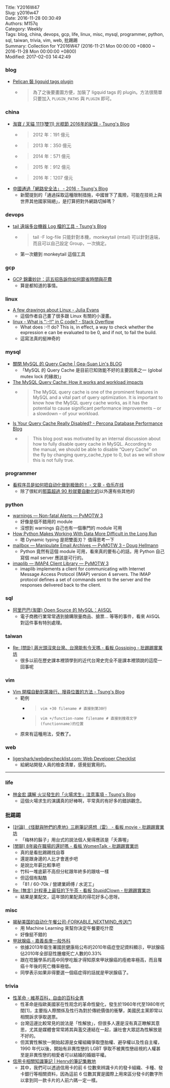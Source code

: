 Title: Y2016W47  
Slug: y2016w47  
Date: 2016-11-28 00:30:49  
Authors: M157q  
Category: Weekly  
Tags: blog, china, devops, gcp, life, linux, misc, mysql, programmer, python, sql, taiwan, trivia, vim, web, 批踢踢  
Summary: Collection for Y2016W47 (2016-11-21 Mon 00:00:00 +0800 ~ 2016-11-28 Mon 00:00:00 +0800)  
Modified: 2017-02-03 14:42:49  
  
  
  
### blog  
  
+ [Pelican 裝 ligquid tags plugin](https://blog.s10g.tw/posts/2016/10/17/plugin-liquid-tags-graphviz/)  
    + > 為了之後要畫圖方便，加裝了 ligquid tags 的 plugin。方法很簡單只要加入 `PLUGIN_PATHS` 與 `PLUGIN` 即可。  
  
  
### china  
  
+ [淘寶 / 天貓 1111(雙11) 光棍節 2016年的紀錄 - Tsung's Blog](https://blog.longwin.com.tw/2016/11/%e6%b7%98%e5%af%b6-%e5%a4%a9%e8%b2%93-1111%e9%9b%9911-%e5%85%89%e6%a3%8d%e7%af%80-2016%e5%b9%b4%e7%9a%84%e7%b4%80%e9%8c%84/)  
    + > 2012 年：191 億元  
    + > 2013 年：350 億元  
    + > 2014 年：571 億元  
    + > 2015 年：912 億元  
    + > 2016 年：1207 億元  
+ [中國通過「網路安全法」 - 2016 - Tsung's Blog](https://blog.longwin.com.tw/2016/11/%e4%b8%ad%e5%9c%8b%e9%80%9a%e9%81%8e%e3%80%8c%e7%b6%b2%e8%b7%af%e5%ae%89%e5%85%a8%e6%b3%95%e3%80%8d%e8%8d%89%e6%a1%88-2016/)  
    + 新聞提到的「通過採取這種限制措施，中國冒下了風險，可能在技術上與世界其他國家隔絕」，是打算把對外網路切掉嗎？  
  
  
### devops  
  
+ [tail 遠端多台機器 Log 檔的工具 - Tsung's Blog](https://blog.longwin.com.tw/2016/11/tail-%e9%81%a0%e7%ab%af%e5%a4%9a%e5%8f%b0%e6%a9%9f%e5%99%a8-log-%e6%aa%94%e7%9a%84%e5%b7%a5%e5%85%b7/)  
    + > tail -F log-file 只能針對本機，monkeytail (mtail) 可以針對遠端，而且可以自己設定 Group，一次搞定。  
    + 第一次聽到 monkeytail 這個工具  
  
  
### gcp  
  
+ [GCP 錦囊妙計：這五招告訴你如何節省時間與花費](https://blog.gcp.expert/gcp-saving-your-cost/)  
    + 算是都知道的事情。  
  
  
### linux  
  
+ [A few drawings about Linux - Julia Evans](https://jvns.ca/blog/2016/11/10/a-few-drawings-about-linux/)  
    + 這個作者自己畫了很多跟 Linux 有關的小漫畫。  
+ [linux - What is ":-!!" in C code? - Stack Overflow](http://stackoverflow.com/questions/9229601/what-is-in-c-code)  
    + What does :-!! do?  This is, in effect, a way to check whether the expression e can be evaluated to be 0, and if not, to fail the build.  
    + 這寫法真的挺神奇的  
  
  
### mysql  
  
+ [關閉 MySQL 的 Query Cache | Gea-Suan Lin's BLOG](https://blog.gslin.org/archives/2016/11/13/6952/%e9%97%9c%e9%96%89-mysql-%e7%9a%84-query-cache/)  
    + 「MySQL 的 Query Cache 是目前已知效能不好的主要因素之一 (global mutex lock 的緣故)」  
+ [The MySQL Query Cache: How it works and workload impacts](http://www.percona.com/blog/2015/01/02/the-mysql-query-cache-how-it-works-and-workload-impacts-both-good-and-bad/)  
    + > The MySQL query cache is one of the prominent features in MySQL and a vital part of query optimization. It is important to know how the MySQL query cache works, as it has the potential to cause significant performance improvements – or a slowdown – of your workload.  
+ [Is Your Query Cache Really Disabled? - Percona Database Performance Blog](https://www.percona.com/blog/2016/11/11/is-your-query-cache-really-disabled/)  
    + > This blog post was motivated by an internal discussion about how to fully disable query cache in MySQL.  According to the manual, we should be able to disable “Query Cache” on the fly by changing query_cache_type to 0, but as we will show this is not fully true.  
  
  
### programmer  
  
+ [看程序员是如何把自动化做到极致的！ - 文章 - 伯乐在线](http://blog.jobbole.com/100744/)  
    + 除了很紅的[那篇超過 90 秒就要自動化的](https://github.com/narkoz/hacker-scripts)以外還有些其他的  
  
  
### python  
  
+ [warnings — Non-fatal Alerts — PyMOTW 3](https://pymotw.com/3/warnings/)  
    + 好像是個不錯用的 module  
    + 沒想到 warnings 自己也有一個專門的 module 可用  
+ [How Python Makes Working With Data More Difficult in the Long Run](https://www.jeffknupp.com/blog/2016/11/13/how-python-makes-working-with-data-more-difficult-in-the-long-run/)  
    + 嗯 Dynamic typing 是把雙面刃？ 值得思考一下  
+ [mailbox — Manipulate Email Archives — PyMOTW 3 – Doug Hellmann](https://doughellmann.com/blog/2016/10/31/mailbox-manipulate-email-archives-pymotw-3/)  
    + Python 竟然有這個 module 可用，看來真的要有心的話，用 Python 自己寫個 mail server 應該是可行的。  
+ [imaplib — IMAP4 Client Library — PyMOTW 3](https://pymotw.com/3/imaplib/index.html)  
    + imaplib implements a client for communicating with Internet Message Access Protocol (IMAP) version 4 servers. The IMAP protocol defines a set of commands sent to the server and the responses delivered back to the client.  
  
  
### sql  
  
+ [阿里巴巴(淘寶) Open Source 的 MySQL：AliSQL](https://blog.longwin.com.tw/2016/10/alibaba-mysql-branch-open-source-alisql-2016/)  
    + 電子商務行業常常遇到搶購限量商品、搶票... 等等的事件，看來 AliSQL 對這件事有特別處理。  
  
  
### taiwan  
  
+ [Re: [問卦] 蔣光頭沒來台灣、台灣能有今天嗎 - 看板 Gossiping - 批踢踢實業坊](https://www.ptt.cc/bbs/Gossiping/M.1479821040.A.671.html)  
    + 很多以前在歷史課本裡頭學到的近代台灣史完全不是課本裡頭說的這麼一回事呢  
  
  
### vim  
  
+ [Vim 開檔自動到第幾行、搜尋位置的方法 - Tsung's Blog](https://blog.longwin.com.tw/2016/11/vim-open-file-line-number-search-2016/)  
    + 範例  
        + > `vim +30 filename # 直接到第30行`  
        + > `vim +/function-name filename # 直接到搜尋文字(functionname)的位置`  
    + 原來有這種用法，受教了。  
  
  
### web  
  
+ [ligershark/webdevchecklist.com: Web Developer Checklist](https://github.com/ligershark/webdevchecklist.com)  
    + 給網站開發人員的檢查清單，感覺挺實用的。  
  
---  
  
### life  
  
+ [林金宏 講解 火災發生的「火場求生」注意事項 - Tsung's Blog](https://blog.longwin.com.tw/2016/11/fire-fighter-how-to-live-2016/)  
    + 這個火場求生的演講真的好棒啊，平常真的有好多的錯誤觀念。  
  
  
### 批踢踢  
  
+ [[討論] 《怪獸與牠們的產地》三刷筆記感想（雷） - 看板 movie - 批踢踢實業坊](https://www.ptt.cc/bbs/movie/M.1480086802.A.81E.html)  
    + 「梅林的鬍子」用台式的說法個人覺得應該是「夭壽喔」  
+ [[閒聊] 8年級在職場的還好嗎 - 看板 WomenTalk - 批踢踢實業坊](https://www.ptt.cc/bbs/WomenTalk/M.1479623370.A.40D.html)  
    + 真的是看批踢踢找自尊  
    + 還是跟身邊的人比才會進步吧  
    + 是說比年薪比較準吧  
    + 竹科一堆底薪不高但分紅跟年終多的跟啥一樣  
    + 但這個有點酷  
    + 「81 / 60-70k / 營建業師傅 / 水泥工」  
+ [Re: [無言] 計程車上最狂的下午茶 - 看板 StupidClown - 批踢踢實業坊](https://www.ptt.cc/bbs/StupidClown/M.1479772628.A.5E8.html)  
    + 結果是業配文，這年頭的業配真的得花好多心思呀。  
  
  
### misc  
  
+ [揭秘美国的自动化午餐公司-FORKABLE_NEXTMIND\_传送门](http://chuansong.me/n/2365017)  
    + 用 Machine Learning 來幫你決定午餐要吃什麼  
    + 好像挺不錯的  
+ [甲狀腺癌 - 嘉義長庚一般外科](http://www1.cgmh.org.tw/intr/intr5/c6210/thyroid%20cancer.html)  
    + 依據2013年衛生署國民健康局公布的2010年癌症登記資料顯示，甲狀腺癌佔2010年全部惡性腫瘤死亡人數的0.33%  
    + 跟在唸醫學系的高中同學吃飯才得知原來甲狀腺癌的痊癒率極高，而且罹癌十年後的死亡機率極低。  
    + 同學表示如果非得要選一個癌症得的話就是甲狀腺癌了。  
  
### trivia  
  
+ [性革命 - 維基百科，自由的百科全書](http://zh.wikipedia.org/wiki/%E6%80%A7%E9%9D%A9%E5%91%BD)  
    + 性革命是指歐美國家在性观念的革命性變化，發生於1960年代至1980年代間[1]，主要指人際關係及性行為對於傳統價值的衝擊，美國民主黨即常以相關訴求爭取選票。  
    + 台灣這邊比較常見的說法是「性解放」，但很多人還是沒有真正瞭解其意思，尤其是媒體會常常將其與濫交連結在一起，讓社會大眾認為性解放是不好的。  
    + 但其實性解放一開始起源是女權組織爭取墮胎權、避孕權以及性自主權，1990 年代以後，開始有非異性戀的 LGBT 爭取不被異性戀歧視的人權甚至是非異性戀的相愛者可以結婚的婚姻平權。  
+ [信用卡相關知識筆記 | Henry的筆記集散地](https://note.hy31.net/?p=154&utm_content=bufferbf7aa&utm_medium=social&utm_source=twitter.com&utm_campaign=buffer#more-154)  
    + 其中，我們可以透過信用卡的前 6 位數來辨識卡片的發卡組織、卡種、發卡銀行等相關資料，因為這前 6 位數其實是國際上用來區分發卡的數字所以拿到同一款卡片的人前六碼一定一樣。  
